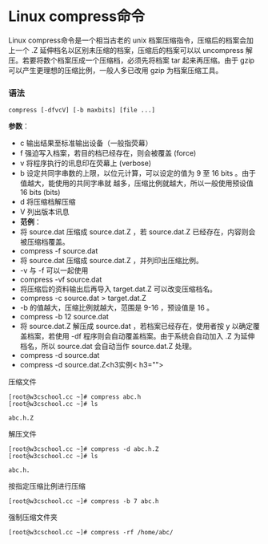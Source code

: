 
# Linux compress命令



Linux compress命令是一个相当古老的 unix 档案压缩指令，压缩后的档案会加上一个 .Z 延伸档名以区别未压缩的档案，压缩后的档案可以以 uncompress 解压。若要将数个档案压成一个压缩档，必须先将档案 tar 起来再压缩。由于 gzip 可以产生更理想的压缩比例，一般人多已改用 gzip 为档案压缩工具。

### 语法

```
compress [-dfvcV] [-b maxbits] [file ...]
```

**参数**：

*   c 输出结果至标准输出设备（一般指荧幕）
*   f 强迫写入档案，若目的档已经存在，则会被覆盖 (force)
*   v 将程序执行的讯息印在荧幕上 (verbose)
*   b 设定共同字串数的上限，以位元计算，可以设定的值为 9 至 16 bits 。由于值越大，能使用的共同字串就 越多，压缩比例就越大，所以一般使用预设值 16 bits (bits)
*   d 将压缩档解压缩
*   V 列出版本讯息
*   **范例**：
*   将 source.dat 压缩成 source.dat.Z ，若 source.dat.Z 已经存在，内容则会被压缩档覆盖。
*   compress -f source.dat
*   将 source.dat 压缩成 source.dat.Z ，并列印出压缩比例。
*   -v 与 -f 可以一起使用
*   compress -vf source.dat
*   将压缩后的资料输出后再导入 target.dat.Z 可以改变压缩档名。
*   compress -c source.dat &gt; target.dat.Z
*   -b 的值越大，压缩比例就越大，范围是 9-16 ，预设值是 16 。
*   compress -b 12 source.dat
*   将 source.dat.Z 解压成 source.dat ，若档案已经存在，使用者按 y 以确定覆盖档案，若使用 -df 程序则会自动覆盖档案。由于系统会自动加入 .Z 为延伸档名，所以 source.dat 会自动当作 source.dat.Z 处理。
*   compress -d source.dat
*   compress -d source.dat.Z<h3实例< h3="">

压缩文件

```
[root@w3cschool.cc ~]# compress abc.h
[root@w3cschool.cc ~]# ls

abc.h.Z

```

解压文件

```
[root@w3cschool.cc ~]# compress -d abc.h.Z
[root@w3cschool.cc ~]# ls

abc.h.

```

按指定压缩比例进行压缩

```
[root@w3cschool.cc ~]# compress -b 7 abc.h

```

强制压缩文件夹

```
[root@w3cschool.cc ~]# compress -rf /home/abc/ 

```



